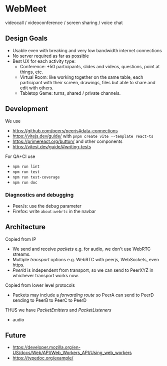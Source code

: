 # WebMeet

videocall / videoconference / screen sharing / voice chat

## Design Goals

* Usable even with breaking and very low bandwidth internet connections
* No server required as far as possible
* Best UX for each activity type:
   * Conference: +50 participants, slides and videos, questions, point at things, etc.
   * Virtual Room: like working together on the same table, each participant with their screen, drawings, files but able to share and edit with others.
   * Tabletop Game: turns, shared / private channels.

## Development

We use 

* https://github.com/peers/peerjs#data-connections
* https://vitejs.dev/guide/ with ```pnpm create vite --template react-ts```
* https://primereact.org/button/ and other components
* https://vitest.dev/guide/#writing-tests

For QA+CI use

* ```npm run lint```
* ```npm run test```
* ```npm run test-coverage```
* ```npm run doc```

### Diagnostics and debugging

* PeerJs: use the debug parameter
* Firefox: write `about:webrtc` in the navbar

## Architecture

Copied from IP

* We send and receive _packets_ e.g. for audio, we don't use WebRTC streams.
* Multiple _transport_ options e.g. WebRTC with peerjs, WebSockets, even https.
* _PeerId_ is independent from transport, so we can send to PeerXYZ in whichever transport works now.

Copied from lower level protocols

* Packets may include a _forwarding route_ so PeerA can send to PeerD sending to PeerB to PeerC to PeerD

THUS we have _PacketEmitters_ and _PacketListeners_
* audio

## Future

* https://developer.mozilla.org/en-US/docs/Web/API/Web_Workers_API/Using_web_workers
* https://typedoc.org/example/
